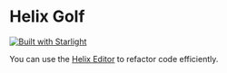 # Helix Golf

[![Built with Starlight](https://astro.badg.es/v2/built-with-starlight/tiny.svg)](https://starlight.astro.build)

You can use the [Helix Editor](https://helix-editor.com/) to refactor code efficiently.
